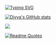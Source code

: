 <a href="https://git.io/typing-svg"><img src="https://readme-typing-svg.herokuapp.com?font=Fira+Code&pause=1000&width=435&lines=My+name+is+Divya+Agarwal" alt="Typing SVG" /></a>

[![Divya's GitHub stats](https://github-readme-stats.vercel.app/api?username=aggdivya09&theme=radical)](https://github.com/aggdivya09/github-readme-stats)

![](https://komarev.com/ghpvc/?username=aggdivya09&color=green)

[![Readme Quotes](https://quotes-github-readme.vercel.app/api?type=horizontal&theme=dark)](https://github.com/piyushsuthar/github-readme-quotes)


